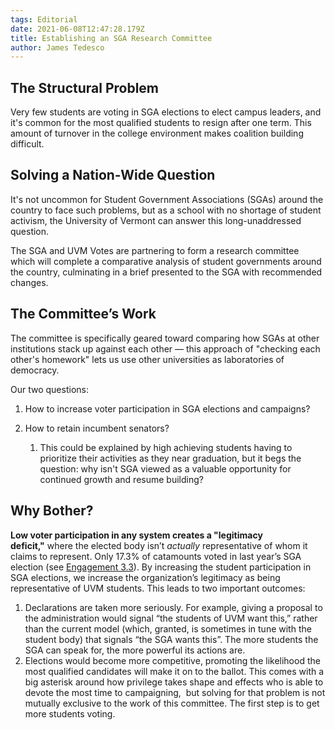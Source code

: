 ```yaml
---
tags: Editorial
date: 2021-06-08T12:47:28.179Z
title: Establishing an SGA Research Committee
author: James Tedesco
---
```

## The Structural Problem

Very few students are voting in SGA elections to elect campus leaders, and it's common for the most qualified students to resign after one term. This amount of turnover in the college environment makes coalition building difficult.

## Solving a Nation-Wide Question

It's not uncommon for Student Government Associations (SGAs) around the country to face such problems, but as a school with no shortage of student activism, the University of Vermont can answer this long-unaddressed question.

The SGA and UVM Votes are partnering to form a research committee which will complete a comparative analysis of student governments around the country, culminating in a brief presented to the SGA with recommended changes.

## The Committee’s Work

The committee is specifically geared toward comparing how SGAs at other institutions stack up against each other — this approach of "checking each other's homework" lets us use other universities as laboratories of democracy.

Our two questions:

1. How to increase voter participation in SGA elections and campaigns?
2. How to retain incumbent senators?

   1. This could be explained by high achieving students having to prioritize their activities as they near graduation, but it begs the question: why isn't SGA viewed as a valuable opportunity for continued growth and resume building?

## Why Bother?

**Low voter participation in any system creates a "legitimacy deficit,"** where the elected body isn’t *actually* representative of whom it claims to represent. Only 17.3% of catamounts voted in last year’s SGA election (see [Engagement 3.3](https://www.uvm.edu/sites/default/files/Office-of-the-Provost/ASG_Dashboard_Oct4_2020.pdf)). By increasing the student participation in SGA elections, we increase the organization’s legitimacy as being representative of UVM students. This leads to two important outcomes:

1. Declarations are taken more seriously. For example, giving a proposal to the administration would signal “the students of UVM want this,” rather than the current model (which, granted, is sometimes in tune with the student body) that signals “the SGA wants this”. The more students the SGA can speak for, the more powerful its actions are.
2. Elections would become more competitive, promoting the likelihood the most qualified candidates will make it on to the ballot. This comes with a big asterisk around how privilege takes shape and effects who is able to devote the most time to campaigning,  but solving for that problem is not mutually exclusive to the work of this committee. The first step is to get more students voting.